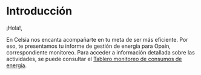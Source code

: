 # Introducción

¡Hola!,

En Celsia nos encanta acompañarte en tu meta de ser más eficiente. Por eso, te presentamos tu informe de gestión de energía para Opain, correspondiente monitoreo. Para acceder a información detallada sobre las actividades, se puede consultar el [Tablero monitoreo de consumos de energía](https://celsia.iot.ubidots.com/app/dashboards/655366ea634f1f00511939e4).


```{tableofcontents}
```
